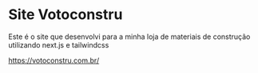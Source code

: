 # Site Votoconstru

Este é o site que desenvolvi para a minha loja de materiais de construção utilizando next.js e tailwindcss

https://votoconstru.com.br/
